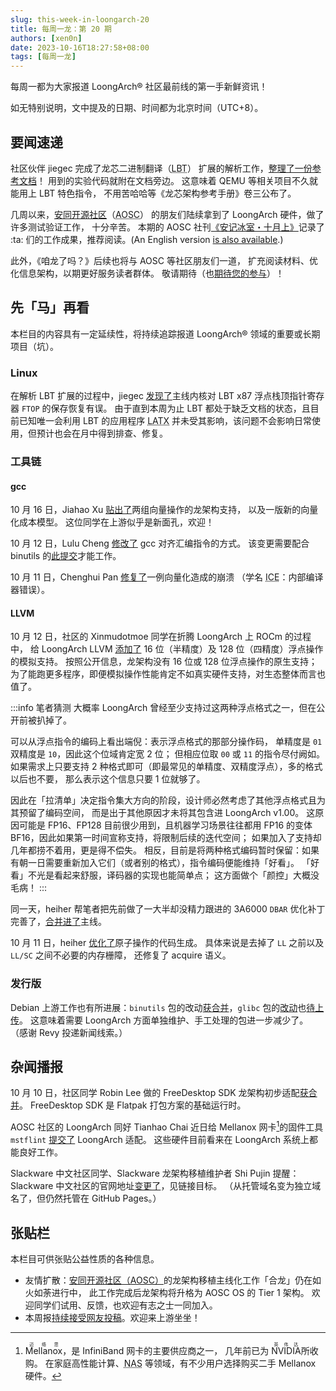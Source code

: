 ```yaml
---
slug: this-week-in-loongarch-20
title: 每周一龙：第 20 期
authors: [xen0n]
date: 2023-10-16T18:27:58+08:00
tags: [每周一龙]
---
```


每周一都为大家报道 LoongArch&reg; 社区最前线的第一手新鲜资讯！

<!-- truncate -->

如无特别说明，文中提及的日期、时间都为北京时间（UTC+8）。

## 要闻速递

社区伙伴 jiegec 完成了龙芯二进制翻译（<abbr title="Loongson Binary Translation">LBT</abbr>）
扩展的解析工作，[整理了一份参考文档](https://github.com/jiegec/la-inst/blob/master/LBT.md)！
用到的实验代码就附在文档旁边。
这意味着 QEMU 等相关项目不久就能用上 LBT 特色指令，
不用苦哈哈等《龙芯架构参考手册》卷三公布了。

几周以来，[安同开源社区][aosc]（<abbr title="Anthon Open Source Community">AOSC</abbr>）
的朋友们陆续拿到了 LoongArch 硬件，做了许多测试验证工作，
十分辛苦。
本期的 AOSC 社刊[《安记冰室・十月上》](https://github.com/AOSC-Dev/newsroom/blob/76c6dc1571cba2af74673b51df70f5f3d43ed1a0/coffee-break/20231014/zh_CN.md)记录了
:ta: 们的工作成果，推荐阅读。(An English version [is also available](https://github.com/AOSC-Dev/newsroom/blob/76c6dc1571cba2af74673b51df70f5f3d43ed1a0/coffee-break/20231014/en.md).)

此外，《咱龙了吗？》后续也将与 AOSC 等社区朋友们一道，
扩充阅读材料、优化信息架构，以期更好服务读者群体。
敬请期待（也[期待您的参与](https://github.com/loongson-community/areweloongyet)）！

## 先「马」再看

本栏目的内容具有一定延续性，将持续追踪报道 LoongArch&reg; 领域的重要或长期项目（坑）。

### Linux

在解析 LBT 扩展的过程中，jiegec [发现了](https://bugzilla.kernel.org/show_bug.cgi?id=218012)主线内核对
LBT x87 浮点栈顶指针寄存器 `FTOP` 的保存恢复有误。
由于直到本周为止 LBT 都处于缺乏文档的状态，且目前已知唯一会利用 LBT 的应用程序 <abbr title="Loongson Architecture Translator for x86">LATX</abbr> 并未受其影响，该问题不会影响日常使用，但预计也会在月中得到排查、修复。

### 工具链

#### gcc

10 月 16 日，Jiahao Xu [贴出了](https://gcc.gnu.org/pipermail/gcc-patches/2023-October/633086.html)两组向量操作的龙架构支持，
以及一版新的向量化成本模型。
这位同学在上游似乎是新面孔，欢迎！

10 月 12 日，Lulu Cheng [修改了](https://gcc.gnu.org/pipermail/gcc-patches/2023-October/632748.html)
gcc 对齐汇编指令的方式。
该变更需要配合 binutils 的[此提交](https://sourceware.org/git/gitweb.cgi?p=binutils-gdb.git;a=commitdiff;h=1fb3cdd87ec61715a5684925fb6d6a6cf53bb97c)才能工作。

10 月 11 日，Chenghui Pan [修复了](https://gcc.gnu.org/pipermail/gcc-patches/2023-October/632607.html)一例向量化造成的崩溃
（学名 <abbr title="internal compiler error">ICE</abbr>：内部编译器错误）。

#### LLVM

10 月 12 日，社区的 Xinmudotmoe 同学在折腾 LoongArch 上 ROCm 的过程中，
给 LoongArch LLVM [添加了](https://github.com/llvm/llvm-project/pull/68851)
16 位（半精度）及 128 位（四精度）浮点操作的模拟支持。
按照公开信息，龙架构没有 16 位或 128 位浮点操作的原生支持；
为了能跑更多程序，即便模拟操作性能肯定不如真实硬件支持，对生态整体而言也值了。

:::info 笔者猜测
大概率 LoongArch 曾经至少支持过这两种浮点格式之一，但在公开前被扒掉了。

可以从浮点指令的编码上看出端倪：表示浮点格式的那部分操作码，
单精度是 `01` 双精度是 `10`，因此这个位域肯定宽 2 位；
但相应位取 `00` 或 `11` 的指令尽付阙如。
如果需求上只要支持 2 种格式即可（即最常见的单精度、双精度浮点），多的格式以后也不要，
那么表示这个信息只要 1 位就够了。

因此在「拉清单」决定指令集大方向的阶段，设计师必然考虑了其他浮点格式且为其预留了编码空间，
而是出于其他原因才未将其包含进 LoongArch v1.00。
这原因可能是 FP16、FP128 目前很少用到，且机器学习场景往往都用 FP16
的变体 BF16，因此如果第一时间宣称支持，将限制后续的迭代空间；
如果加入了支持却几年都捞不着用，更是得不偿失。
相反，目前是将两种格式编码暂时保留：如果有朝一日需要重新加入它们（或者别的格式），指令编码便能维持「好看」。
「好看」不光是看起来舒服，译码器的实现也能简单点；
这方面做个「颜控」大概没毛病！
:::

同一天，heiher 帮笔者把先前做了一大半却没精力跟进的 3A6000 `DBAR`
优化补丁完善了，[合并进了](https://github.com/llvm/llvm-project/pull/68787)主线。

10 月 11 日，heiher [优化了](https://github.com/llvm/llvm-project/pull/67391)原子操作的代码生成。
具体来说是去掉了 `LL` 之前以及 `LL/SC` 之间不必要的内存栅障，
还修复了 acquire 语义。

### 发行版

Debian 上游工作也有所进展：`binutils` 包的改动[获合并](https://tracker.debian.org/news/1470074/accepted-binutils-2415020231010-1-source-amd64-all-into-experimental/)，`glibc`
包的[改动](https://salsa.debian.org/glibc-team/glibc/-/commit/859b3e39e09a57f0735f04514d2b574f80c3926c)也[待上传](https://bugs.debian.org/cgi-bin/bugreport.cgi?bug=1053717)。
这意味着需要 LoongArch 方面单独维护、手工处理的包进一步减少了。
（感谢 Revy 投递新闻线索。）

## 杂闻播报

<a name="freedesktop-sdk-initial-support-merged"></a>
10 月 10 日，社区同学 Robin Lee 做的 FreeDesktop SDK 龙架构初步适配[获合并](https://gitlab.com/freedesktop-sdk/freedesktop-sdk/-/merge_requests/12203)。
FreeDesktop SDK 是 Flatpak 打包方案的基础运行时。

AOSC 社区的 LoongArch 同好 Tianhao Chai 近日给 Mellanox 网卡[^注一]的固件工具 `mstflint`
[提交了](https://github.com/Mellanox/mstflint/pull/836) LoongArch 适配。
这些硬件目前看来在 LoongArch 系统上都能良好工作。

[^注一]: <ruby>Mellanox<rt>迈络思</rt></ruby>，是 InfiniBand 网卡的主要供应商之一，
几年前已为 <ruby>NVIDIA<rt>英伟达</rt></ruby>所收购。
在家庭高性能计算、<abbr title="network-attached storage">NAS</abbr> 等领域，有不少用户选择购买二手 Mellanox 硬件。

Slackware 中文社区同学、Slackware 龙架构移植维护者 Shi Pujin 提醒：Slackware
中文社区的官网地址[变更了](http://www.slackwarecn.cn)，见链接目标。
（从托管域名变为独立域名了，但仍然托管在 GitHub Pages。）


## 张贴栏

本栏目可供张贴公益性质的各种信息。

* 友情扩散：[安同开源社区（AOSC）][aosc]的龙架构移植主线化工作「合龙」仍在如火如荼进行中，
  此工作完成后龙架构将升格为 AOSC OS 的 Tier 1 架构。
  欢迎同学们试用、反馈，也欢迎有志之士一同加入。
* 本周报[持续接受网友投稿][call-for-submissions]。欢迎来上游坐坐！

[aosc]: https://aosc.io
[call-for-submissions]: https://github.com/loongson-community/areweloongyet/issues/16

